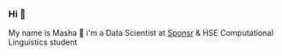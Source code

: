 ### Hi 👋

My name is Masha 
🔭 i'm a Data Scientist at [Sponsr](https://sponsr.ru) & HSE Computational Linguistics student  

